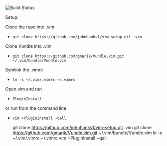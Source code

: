 ![Build Status](https://codebuild.us-east-1.amazonaws.com/badges?uuid=eyJlbmNyeXB0ZWREYXRhIjoiT1cvL0dmd2RGVXliNngzYTdOTXl1cTExK2xmTGVkRmRzSVZZbWlERDFQaEo3ZVllNFNydDFHRS9hQXg2N1VQUjNwQXlrcHVYRm1hZXpiYVQ1SUpQN2gwPSIsIml2UGFyYW1ldGVyU3BlYyI6ImRIQjNKcWhZaUpKZk90aksiLCJtYXRlcmlhbFNldFNlcmlhbCI6MX0%3D&branch=master)

Setup:

Clone the repo into .vim
* `git clone https://github.com/johnhanks1/vim-setup.git .vim`

Clone Vundle into .vim 
* `git clone https://github.com/gmarik/Vundle.vim.git ~/.vim/bundle/Vundle.vim`

Symlink the .vimrc  
* `ln -s ~/.vim/.vimrc ~/.vimrc` 

Open vim and run 
* `PluginInstall`

 or run from the command line 
* `vim +PluginInstall +qall`

    git clone https://github.com/johnhanks1/vim-setup.git .vim
    git clone https://github.com/gmarik/Vundle.vim.git ~/.vim/bundle/Vundle.vim
    ln -s ~/.vim/.vimrc ~/.vimrc
    vim +PluginInstall +qall
